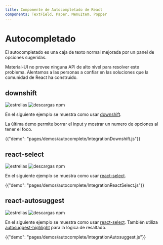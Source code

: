 ```yaml
---
title: Componente de Autocompletado de React
components: TextField, Paper, MenuItem, Popper
---
```


# Autocompletado

<p class="description">El autocompletado es una caja de texto normal mejorada por un panel de opciones sugeridas.</p>

Material-UI no provee ninguna API de alto nivel para resolver este problema. Alentamos a las personas a confiar en las soluciones que la comunidad de React ha construido.

## downshift

![estrellas](https://img.shields.io/github/stars/paypal/downshift.svg?style=social&label=Stars) ![descargas npm](https://img.shields.io/npm/dm/downshift.svg)

En el siguiente ejemplo se muestra como usar [downshift](https://github.com/paypal/downshift).

La última demo permite borrar el input y mostrar un numero de opciones al tener el foco.

{{"demo": "pages/demos/autocomplete/IntegrationDownshift.js"}}

## react-select

![estrellas](https://img.shields.io/github/stars/JedWatson/react-select.svg?style=social&label=Stars) ![descargas npm](https://img.shields.io/npm/dm/react-select.svg)

En el siguiente ejemplo se muestra como usar [react-select](https://github.com/JedWatson/react-select).

{{"demo": "pages/demos/autocomplete/IntegrationReactSelect.js"}}

## react-autosuggest

![estrellas](https://img.shields.io/github/stars/moroshko/react-autosuggest.svg?style=social&label=Stars) ![descargas npm](https://img.shields.io/npm/dm/react-autosuggest.svg)

En el siguiente ejemplo se muestra como usar [react-select](https://github.com/moroshko/react-autosuggest). También utiliza [autosuggest-highlight](https://www.npmjs.com/package/autosuggest-highlight) para la lógica de resaltado.

{{"demo": "pages/demos/autocomplete/IntegrationAutosuggest.js"}}